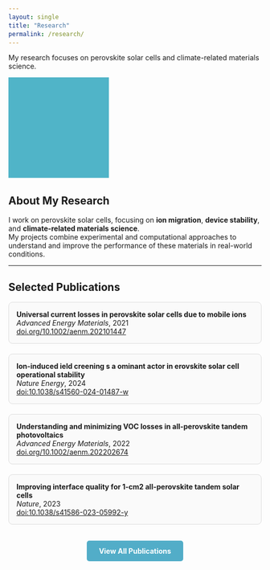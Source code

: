 ```yaml
---
layout: single
title: "Research"
permalink: /research/
---
```




My research focuses on perovskite solar cells and climate-related materials science.

![Example research image](/assets/images/research-icon.png)

## About My Research

I work on perovskite solar cells, focusing on **ion migration**, **device stability**, and **climate-related materials science**.  
My projects combine experimental and computational approaches to understand and improve the performance of these materials in real-world conditions.

---

## Selected Publications

<div style="display: flex; flex-wrap: wrap; gap: 20px;">

<div style="flex: 1 1 300px; border: 1px solid #ddd; border-radius: 8px; padding: 15px; background: #fafafa;">
<strong>Universal current losses in perovskite solar cells due to mobile ions</strong><br>
<em>Advanced Energy Materials</em>, 2021<br>
<a href="https://doi.org/10.1002/aenm.202101447" target="_blank">doi.org/10.1002/aenm.202101447</a>
</div>

<div style="flex: 1 1 300px; border: 1px solid #ddd; border-radius: 8px; padding: 15px; background: #fafafa;">
<strong>Ion-induced ield creening s a ominant actor in erovskite solar cell operational stability</strong><br>
<em>Nature Energy</em>, 2024<br>
<a href="https://doi.org/10.1038/s41560-024-01487-w" target="_blank">doi:10.1038/s41560-024-01487-w</a>
</div>

<div style="flex: 1 1 300px; border: 1px solid #ddd; border-radius: 8px; padding: 15px; background: #fafafa;">
<strong>Understanding and minimizing VOC losses in all-perovskite tandem photovoltaics</strong><br>
<em>Advanced Energy Materials</em>, 2022<br>
<a href="https://doi.org/10.1002/aenm.202202674" target="_blank">doi.org/10.1002/aenm.202202674</a>
</div>

<div style="flex: 1 1 300px; border: 1px solid #ddd; border-radius: 8px; padding: 15px; background: #fafafa;">
<strong>Improving interface quality for 1-cm2 all-perovskite tandem solar cells</strong><br>
<em>Nature</em>, 2023<br>
<a href="https://doi.org/10.1038/s41586-023-05992-y" target="_blank">doi:10.1038/s41586-023-05992-y</a>
</div>

</div>

<div style="text-align: center; margin-top: 2rem;">
  <a href="/publications/" style="
    display: inline-block;
    background-color: #52adc8;
    color: white;
    padding: 0.75rem 1.5rem;
    border-radius: 5px;
    text-decoration: none;
    font-weight: bold;
    transition: background-color 0.3s ease;
  " onmouseover="this.style.backgroundColor='#3a8abf'" onmouseout="this.style.backgroundColor='#52adc8'">
    View All Publications
  </a>
</div>
